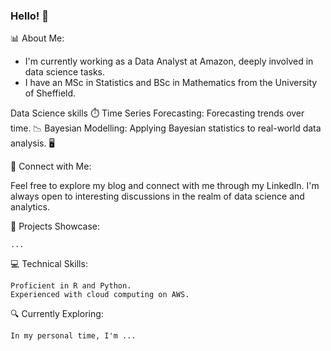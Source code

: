 ### Hello! 👋

📊 About Me:
* I'm currently working as a Data Analyst at Amazon, deeply involved in data science tasks.
* I have an MSc in Statistics and BSc in Mathematics from the University of Sheffield.

Data Science skills
⏱️ Time Series Forecasting: Forecasting trends over time.
📉 Bayesian Modelling: Applying Bayesian statistics to real-world data analysis. 
🖥️ 

🔗 Connect with Me:

Feel free to explore my blog and connect with me through my LinkedIn. I'm always open to interesting discussions in the realm of data science and analytics.

🌟 Projects Showcase:

    ...

💻 Technical Skills:

    Proficient in R and Python.
    Experienced with cloud computing on AWS.

🔍 Currently Exploring:

    In my personal time, I'm ...


